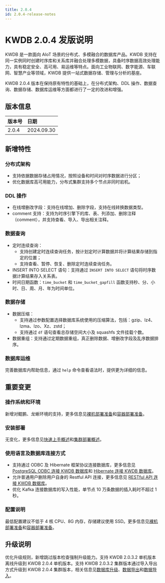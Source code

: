 ```yaml
---
title: 2.0.4
id: 2.0.4-release-notes
---
```


# KWDB 2.0.4 发版说明

KWDB 是一款面向 AIoT 场景的分布式、多模融合的数据库产品。KWDB 支持在同一实例同时创建时序库和关系库并融合处理多模数据，具备时序数据高效处理能力，具有稳定安全、高可用、易运维等特点。面向工业物联网、数字能源、车联网、智慧产业等领域，KWDB 提供一站式数据存储、管理与分析的基座。

KWDB 2.0.4 版本在保持原有特性的基础上，在分布式架构、DDL 操作、数据查询、数据存储、数据库运维等方面都进行了一定的改进和增强。

## 版本信息

| 版本号   | 日期   |
| :------- | :--------- |
| 2.0.4    | 2024.09.30 |

## 新增特性

### 分布式架构

- 支持依据数据存储占用情况，按照设备和时间对时序数据进行分区；
- 优化数据库高可用能力，分布式集群支持多个节点非同时宕机。

### DDL 操作

- 在线增删改字段：支持在线增加、删除字段，支持在线转换数据类型。
- comment 支持：支持为时序引擎下的库、表、列添加、删除注释（comment），并支持查看、导入、导出相关注释。

### 数据查询

- 定时连续查询：
  - 支持创建定时连续查询任务，按计划定时计算数据并将计算结果存储到指定的位置；
  - 支持查看、暂停、恢复、删除定时连续查询任务。
- INSERT INTO SELECT 语句：支持通过 `INSERT INTO SELECT` 语句将时序数据计算结果存入关系表。
- 时间日期函数：`time_bucket` 和 `time_bucket_gapfill` 函数支持秒、分、小时、日、周、月、年为时间单位。

### 数据存储

- 数据压缩：
  - 支持通过参数配置选择数据库系统使用的压缩算法，包括：gzip、lz4、lzma、lzo、Xz、zstd；
  - 支持通过 `df` 语句查看总存储空间大小及 squashfs 文件挂载个数。
- 数据重组：支持通过定期数据重组，真正删除数据、增删改字段及乱序数据排序。


### 数据库运维

完善数据库内帮助信息，通过 `help` 命令查看语法时，提供更为详细的信息。

## 重要变更

### 操作系统和环境

新增对鲲鹏、龙蜥环境的支持，更多信息见[裸机部署准备](../deployment/bare-metal/before-deploy-bare-metal.md#操作系统)和[容器部署准备](../deployment/docker/before-deploy-docker.md#操作系统)。

### 安装部署

无变化，更多信息见[快速上手概述](../quickstart/overview.md)和[集群部署概述](../deployment/overview.md)。

### 使用语言及数据库连接方式

- 支持通过 ODBC 及 Hibernate 框架协议连接数据库，更多信息见 [PostgreSQL ODBC 连接 KWDB 数据库](../development/connect-kaiwudb/connect-odbc.md)和 [Hibernate 连接 KWDB 数据库](../development/connect-kaiwudb/connect-hibernate.md)。
- 允许普通用户删除用户自身的 Restful API 连接，更多信息见 [RESTful API 连接 KWDB 数据库](../development/connect-kaiwudb/connect-restful-api.md)。
- 优化 Kafka 连接数据库的写入性能，单节点 10 万条数据的插入耗时不超过 1 秒。

### 配置说明

最低配置建议不低于 4 核 CPU、8G 内存，存储建议使用 SSD。更多信息见[裸机部署准备](../deployment/bare-metal/before-deploy-bare-metal.md)和[容器部署准备](../deployment/docker/before-deploy-docker.md)。

## 升级说明

优化升级规则，新增跳过版本检查强制升级能力。支持 KWDB 2.0.3.2 单机版本离线升级到 KWDB 2.0.4 单机版本。支持 KWDB 2.0.3.2 集群版本通过导入导出方式升级到 KWDB 2.0.4 集群版本，相关信息见[数据库升级](../db-operation/db-upgrade.md)、[数据导出](../db-administration/import-export-data/export-data.md)和[数据导入](../db-administration/import-export-data/import-data.md)。
